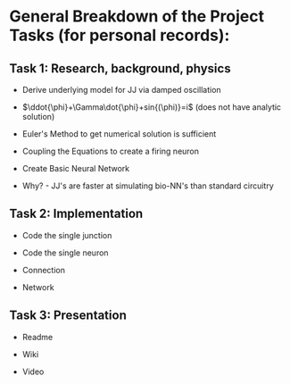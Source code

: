 # General Breakdown of the Project Tasks (for personal records):

## Task 1: Research, background, physics

* Derive underlying model for JJ via damped oscillation

* $\ddot{\phi}+\Gamma\dot{\phi}+sin{(\phi)}=i$ (does not have analytic solution)

* Euler's Method to get numerical solution is sufficient

* Coupling the Equations to create a firing neuron

* Create Basic Neural Network

* Why? - JJ's are faster at simulating bio-NN's than standard circuitry

## Task 2: Implementation

* Code the single junction

* Code the single neuron

* Connection

* Network

## Task 3: Presentation

* Readme

* Wiki

* Video